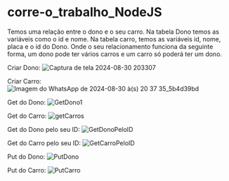 # corre-o_trabalho_NodeJS

Temos uma relação entre o dono e o seu carro. Na tabela Dono temos as variáveis como o id e nome. Na tabela carro, temos as variáveis id, nome, placa e o id do Dono. Onde o seu relacionamento funciona da seguinte forma, um dono pode ter vários carros e um carro só poderá ter um dono.

Criar Dono: ![Captura de tela 2024-08-30 203307](https://github.com/user-attachments/assets/606af487-4dc8-41a0-b397-632ef9756205)

Criar Carro: ![Imagem do WhatsApp de 2024-08-30 à(s) 20 37 35_5b4d39bd](https://github.com/user-attachments/assets/07889f8d-5ecb-49b0-9467-ca3353004544)

Get do Dono: ![GetDono1](https://github.com/user-attachments/assets/92f635d5-8c0e-4545-af5f-1ab9fe1e33cb)

Get do Carro: ![getCarros](https://github.com/user-attachments/assets/cb65d217-128d-41ba-ae89-379673f75ec2)

Get do Dono pelo seu ID: ![GetDonoPeloID](https://github.com/user-attachments/assets/46106466-8500-455c-bc24-4a5e185dfe6e)

Get do Carro pelo seu ID: ![GetCarroPeloID](https://github.com/user-attachments/assets/3982d909-8c09-4ee9-a08e-a193afbdad47)

Put do Dono: ![PutDono](https://github.com/user-attachments/assets/d0aa8f4a-0794-40dc-aa45-e341d74fb7e2)

Put do Carro: ![PutCarro](https://github.com/user-attachments/assets/fefd09b9-3922-4370-b2d3-cd760db44af7)




